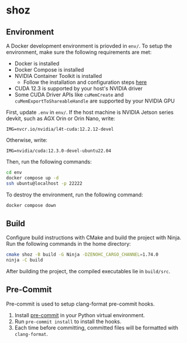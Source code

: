 # shoz

## Environment
A Docker development environment is priovded in `env/`.
To setup the environment, make sure the following requirements are met:
- Docker is installed
- Docker Compose is installed
- NVIDIA Container Toolkit is installed
    - Follow the installation and configuration steps [here](https://docs.nvidia.com/datacenter/cloud-native/container-toolkit/latest/install-guide.html)
- CUDA 12.3 is supported by your host's NVIDIA driver
- Some CUDA Driver APIs like `cuMemCreate` and `cuMemExportToShareableHandle` are supported by your NVIDIA GPU

First, update `.env` in `env/`.
If the host machine is NVIDIA Jetson series devkit, such as AGX Orin or Orin Nano, write:
```
IMG=nvcr.io/nvidia/l4t-cuda:12.2.12-devel
```

Otherwise, write:
```
IMG=nvidia/cuda:12.3.0-devel-ubuntu22.04
```

Then, run the following commands:
```sh
cd env
docker compose up -d
ssh ubuntu@localhost -p 22222
```

To destroy the environment, run the following command:
```sh
docker compose down
```

## Build
Configure build instructions with CMake and build the project with Ninja.
Run the following commands in the home directory:
```sh
cmake shoz -B build -G Ninja -DZENOHC_CARGO_CHANNEL=1.74.0
ninja -C build
```

After building the project, the compiled executables lie in `build/src`.

## Pre-Commit
Pre-commit is used to setup clang-format pre-commit hooks.

1. Install [pre-commit](https://pre-commit.com/) in your Python virtual environment.
2. Run `pre-commit install` to install the hooks.
3. Each time before committing, committed files will be formatted with `clang-format`.